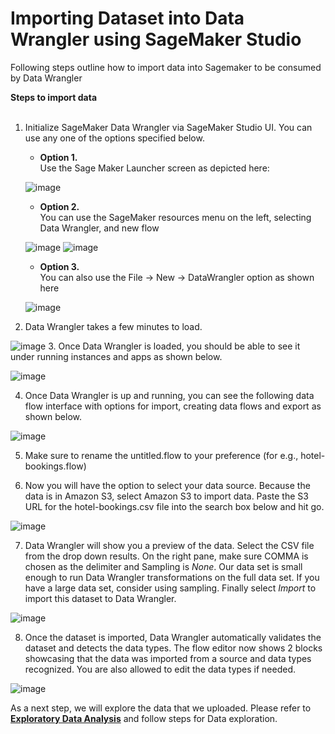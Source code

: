 # Importing Dataset into Data Wrangler using SageMaker Studio

Following steps outline how to import data into Sagemaker to be consumed by Data Wrangler


<b>Steps to import data</b></br></br>  
1. Initialize SageMaker Data Wrangler via SageMaker Studio UI. You can use any one of the options specified below. 
   


    -  <b>Option 1.</b> </br> Use the Sage Maker Launcher screen as depicted here:
    
    ![image](./img/image-1.png)

    -  <b>Option 2.</b> </br>  You can use the SageMaker resources menu on the left, selecting Data Wrangler, and new flow
    
    ![image](./img/image-1-1.png)
    ![image](./img/image-1-2.png)
    -  <b>Option 3.</b> </br> You can also use the File -> New -> DataWrangler option as shown here
    
    ![image](./img/image-1-3.png)
2. Data Wrangler takes a few minutes to load.

![image](./img/image-2.png)
3. Once Data Wrangler is loaded, you should be able to see it under running instances and apps as shown below.

![image](./img/image-3.png)

4. Once Data Wrangler is up and running, you can see the following data flow interface with options for import, creating data flows and export as shown below.

![image](./img/image-4.png)

5. Make sure to rename the untitled.flow to your preference (for e.g., hotel-bookings.flow)

6. Now you will have the option to select your data source. Because the data is in Amazon S3, select Amazon S3 to import data. Paste the S3 URL for the hotel-bookings.csv file into the search box below and hit go.

![image](./img/image-5.png)

7. Data Wrangler will show you a preview of the data. Select the CSV file from the drop down results. On the right pane, make sure COMMA is chosen as the delimiter and Sampling is *None*. Our data set is small enough to run Data Wrangler transformations on the full data set. If you have a large data set, consider using sampling. Finally select *Import* to import this dataset to Data Wrangler.

![image](./img/image-6.png)

8. Once the dataset is imported, Data Wrangler automatically validates the dataset and detects the data types. The flow editor now shows 2 blocks showcasing that the data was imported from a source and data types recognized. You are also allowed to edit the data types if needed.

![image](./img/image-7.png)


As a next step, we will explore the data that we uploaded. Please refer to **[Exploratory Data Analysis](../Data-Exploration.md)** and follow steps for Data exploration.
